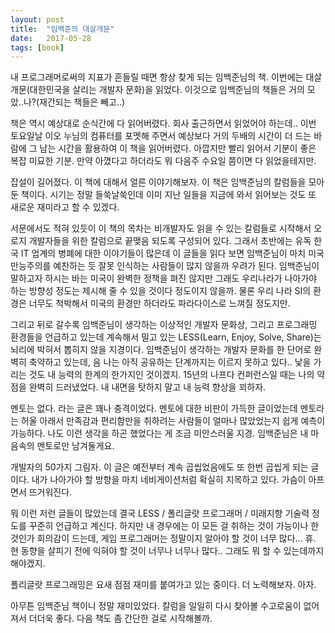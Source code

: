 ```yaml
---
layout: post
title:  "임백준의 대살개문"
date:   2017-05-28
tags: [book]
---
```


내 프로그래머로써의 지표가 흔들릴 때면 항상 찾게 되는 임백준님의 책. 이번에는 대살개문(대한민국을 살리는 개발자 문화)을 읽었다. 이것으로 임백준님의 책들은 거의 모았..나?(재간되는 책들은 빼고..) 

  책은 역시 예상대로 순식간에 다 읽어버렸다. 회사 출근하면서 읽었어야 하는데.. 이번 토요일날 이오 누님의 컴퓨터를 포멧해 주면서 예상보다 거의 두배의 시간이 더 드는 바람에 그 남는 시간을 활용하여 이 책을 읽어버렸다. 아깝지만 빨리 읽어서 기분이 좋은 복잡 미묘한 기분. 만약 아꼈다고 하더라도 뭐 다음주 수요일 쯤이면 다 읽었을테지만. 

  잡설이 길어졌다. 이 책에 대해서 얼른 이야기해보자. 이 책은 임백준님의 칼럼들을 모아둔 책이다. 시기는 정말 들쑥날쑥인데 이미 지난 일들을 지금에 와서 읽어보는 것도 또 새로운 재미라고 할 수 있겠다. 

  서문에서도 적혀 있듯이 이 책의 목차는 비개발자도 읽을 수 있는 칼럼들로 시작해서 오로지 개발자들을 위한 칼럼으로 끝맺음 되도록 구성되어 있다. 그래서 초반에는 유독 한국 IT 업계의 병폐에 대한 이야기들이 많은데 이 글들을 읽다 보면 임백준님이 마치 미국 만능주의를 예찬하는 듯 잘못 인식하는 사람들이 많지 않을까 우려가 된다. 임백준님이 말하고자 하시는 바는 미국이 완벽한 정책을 펴진 않지만 그래도 우리나라가 나아가야 하는 방향성 정도는 제시해 줄 수 있을 것이다 정도이지 않을까. 물론 우리 나라 SI의 환경은 너무도 척박해서 미국의 환경만 하더라도 파라다이스로 느껴질 정도지만. 

  그리고 뒤로 갈수록 임백준님이 생각하는 이상적인 개발자 문화상, 그리고 프로그래밍 환경들을 언급하고 있는데 계속해서 밀고 있는 LESS(Learn, Enjoy, Solve, Share)는 뇌리에 박혀서 뽑히지 않을 지경이다. 임백준님이 생각하는 개발자 문화를 한 단어로 완벽히 축약하고 있는데, 음 나는 아직 공유하는 단계까지는 이르지 못하고 있다.. 낯을 가리는 것도 내 능력의 한계의 한가지인 것이겠지. 15년의 나프다 컨퍼런스일 때는 나의 약점을 완벽히 드러냈었다. 내 내면을 탓하지 말고 내 능력 향상을 꾀하자. 

  멘토는 없다. 라는 글은 꽤나 충격이었다. 멘토에 대한 비판이 가득한 글이었는데 멘토라는 허울 아래서 만족감과 편리함만을 취하려는 사람들이 얼마나 많았었는지 쉽게 예측이 가능하다. 나도 이런 생각을 하곤 했었다는 게 조금 미안스러울 지경. 임백준님은 내 마음속의 멘토로만 남겨둘게요. 

  개발자의 50가지 그림자. 이 글은 예전부터 계속 곱씹었음에도 또 한번 곱씹게 되는 글이다. 내가 나아가야 할 방향을 마치 네비게이션처럼 확실히 지목하고 있다. 가슴이 아프면서 뜨거워진다. 

  뭐 이런 저런 글들이 많았는데 결국 LESS / 폴리글랏 프로그래머 / 미래지향 기술력 정도를 꾸준히 언급하고 계신다. 하지만 내 경우에는 이 모든 걸 취하는 것이 가능이나 한 것인가 회의감이 드는데, 게임 프로그래머는 정말이지 알아야 할 것이 너무 많다... 휴. 현 동향을 살피기 전에 익혀야 할 것이 너무나 너무나 많다.. 그래도 뭐 할 수 있는데까지 해야겠지. 

  폴리글랏 프로그래밍은 요새 점점 재미를 붙여가고 있는 중이다. 더 노력해보자. 아자. 

  아무튼 임백준님 책이니 정말 재미있었다. 칼럼을 일일히 다시 찾아볼 수고로움이 없어져서 더더욱 좋다. 다음 책도 좀 간단한 걸로 시작해볼까.